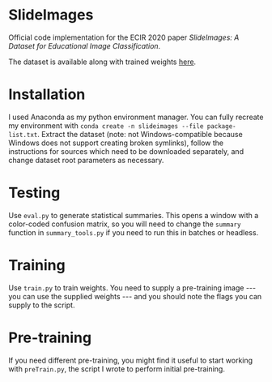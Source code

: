 # SlideImages
Official code implementation for the ECIR 2020 paper *SlideImages: A Dataset for Educational Image Classification*.

The dataset is available along with trained weights [here](https://data.uni-hannover.de/dataset/slideimages).

# Installation
I used Anaconda as my python environment manager. You can fully recreate my environment with `conda create -n slideimages --file package-list.txt`.  Extract the dataset (note: not Windows-compatible because Windows does not support creating broken symlinks), follow the instructions for sources which need to be downloaded separately, and change dataset root parameters as necessary. 

# Testing
Use `eval.py` to generate statistical summaries.  This opens a window with a color-coded confusion matrix, so you will need to change the `summary` function in `summary_tools.py` if you need to run this in batches or headless.

# Training
Use `train.py` to train weights.  You need to supply a pre-training image --- you can use the supplied weights --- and you should note the flags you can supply to the script.

# Pre-training
If you need different pre-training, you might find it useful to start working with `preTrain.py`, the script I wrote to perform initial pre-training.
